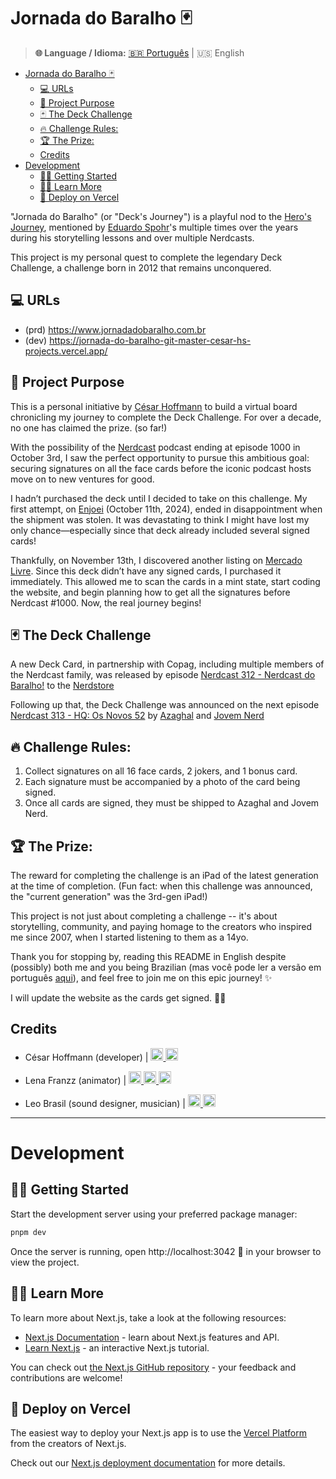 # Jornada do Baralho 🃏

> **🌐 Language / Idioma:** [🇧🇷 Português](README.pt-BR.md) | 🇺🇸 English

- [Jornada do Baralho 🃏](#jornada-do-baralho-)
  - [💻 URLs](#-urls)
  - [🎯 Project Purpose](#-project-purpose)
  - [🃏 The Deck Challenge](#-the-deck-challenge)
  - [🔥 Challenge Rules:](#-challenge-rules)
  - [🏆 The Prize:](#-the-prize)
  - [Credits](#credits)
- [Development](#development)
  - [🏃‍➡️ Getting Started](#️-getting-started)
  - [👩‍🏫 Learn More](#-learn-more)
  - [🚀 Deploy on Vercel](#-deploy-on-vercel)

"Jornada do Baralho" (or "Deck's Journey") is a playful nod to the [Hero's Journey](https://en.wikipedia.org/wiki/Hero%27s_journey), mentioned by [Eduardo Spohr](https://www.instagram.com/duduspohr/)'s multiple times over the years during his storytelling lessons and over multiple Nerdcasts.

This project is my personal quest to complete the legendary Deck Challenge, a challenge born in 2012 that remains unconquered.

## 💻 URLs

- (prd) https://www.jornadadobaralho.com.br
- (dev) https://jornada-do-baralho-git-master-cesar-hs-projects.vercel.app/

## 🎯 Project Purpose

This is a personal initiative by [César Hoffmann](https://www.linkedin.com/in/c%C3%A9sar-hoffmann/) to build a virtual board chronicling my journey to complete the Deck Challenge. For over a decade, no one has claimed the prize. (so far!)

With the possibility of the [Nerdcast](https://jovemnerd.com.br/podcasts/) podcast ending at episode 1000 in October 3rd, I saw the perfect opportunity to pursue this ambitious goal: securing signatures on all the face cards before the iconic podcast hosts move on to new ventures for good.

I hadn’t purchased the deck until I decided to take on this challenge. My first attempt, on [Enjoei](https://www.enjoei.com.br/p/baralho-nerdcast-rpg-algumas-cartas-autografadas-93103206?vid=332492ff-e6b9-4f26-8667-90f70376512d) (October 11th, 2024), ended in disappointment when the shipment was stolen. It was devastating to think I might have lost my only chance—especially since that deck already included several signed cards!

Thankfully, on November 13th, I discovered another listing on [Mercado Livre](https://produto.mercadolivre.com.br/MLB-4649269134-baralho-nerdcast-jovem-nerd-_JM?quantity=1&variation_id=182642369255). Since this deck didn’t have any signed cards, I purchased it immediately. This allowed me to scan the cards in a mint state, start coding the website, and begin planning how to get all the signatures before Nerdcast #1000. Now, the real journey begins!

## 🃏 The Deck Challenge

A new Deck Card, in partnership with Copag, including multiple members of the Nerdcast family, was released by episode [Nerdcast 312 - Nerdcast do Baralho!](https://jovemnerd.com.br/podcasts/nerdcast/nerdcast-312-nercast-do-baralho) to the [Nerdstore](https://web.archive.org/web/20120614130518/http://www.nerdstore.com.br/produto/baralho-jn.html)

Following up that, the Deck Challenge was announced on the next episode [Nerdcast 313 - HQ: Os Novos 52](https://jovemnerd.com.br/podcasts/nerdcast/nerdcast-313-hq-os-velhos-novos-52) by [Azaghal](https://www.instagram.com/azaghal) and [Jovem Nerd](https://www.instagram.com/jovemnerd/)

## 🔥 Challenge Rules:

1. Collect signatures on all 16 face cards, 2 jokers, and 1 bonus card.
2. Each signature must be accompanied by a photo of the card being signed.
3. Once all cards are signed, they must be shipped to Azaghal and Jovem Nerd.

## 🏆 The Prize:

The reward for completing the challenge is an iPad of the latest generation at the time of completion. (Fun fact: when this challenge was announced, the "current generation" was the 3rd-gen iPad!)

This project is not just about completing a challenge -- it's about storytelling, community, and paying homage to the creators who inspired me since 2007, when I started listening to them as a 14yo.

Thank you for stopping by, reading this README in English despite (possibly) both me and you being Brazilian (mas você pode ler a versão em português [aqui](README.pt-BR.md)), and feel free to join me on this epic journey! ✨

I will update the website as the cards get signed. 🖖😉

## Credits

- César Hoffmann (developer) |
  <a href="https://www.linkedin.com/in/c%C3%A9sar-hoffmann/" target="_blank">
  <img src="https://skillicons.dev/icons?i=linkedin" width="20" height="20" />
  </a>
  <a href="https://www.instagram.com/cesardka/" target="_blank">
  <img src="https://skillicons.dev/icons?i=instagram" width="20" height="20" />
  </a>

- Lena Franzz (animator) |
  <a href="https://www.linkedin.com/in/lenafranzz/" target="_blank">
  <img src="https://skillicons.dev/icons?i=linkedin" width="20" height="20" />
  </a>
  <a href="https://www.instagram.com/franzz_art" target="_blank">
  <img src="https://skillicons.dev/icons?i=instagram" width="20" height="20" />
  </a>
  <a href="https://www.studiochifrezz.com/" target="_blank">
  <img src="https://img.shields.io/badge/website-000000?style=for-the-badge&logo=About.me&logoColor=white" height="20" />
  </a>

- Leo Brasil (sound designer, musician) |
  <a href="https://open.spotify.com/artist/3H3zNDzX52sPpG6fxisgf1?si=9_rjqp7nTv67SFcGREK-Gw&nd=1&dlsi=87726bb642b34ca6" target="_blank">
  <img src="https://skillicons.dev/icons?i=spotify" width="20" height="20" />
  </a>
  <a href="https://www.instagram.com/leo.brasil/" target="_blank">
  <img src="https://skillicons.dev/icons?i=instagram" width="20" height="20" />
  </a>

---

# Development

## 🏃‍➡️ Getting Started

Start the development server using your preferred package manager:

```bash
pnpm dev
```

Once the server is running, open http://localhost:3042 🖖 in your browser to view the project.

## 👩‍🏫 Learn More

To learn more about Next.js, take a look at the following resources:

- [Next.js Documentation](https://nextjs.org/docs) - learn about Next.js features and API.
- [Learn Next.js](https://nextjs.org/learn) - an interactive Next.js tutorial.

You can check out [the Next.js GitHub repository](https://github.com/vercel/next.js) - your feedback and contributions are welcome!

## 🚀 Deploy on Vercel

The easiest way to deploy your Next.js app is to use the [Vercel Platform](https://vercel.com/new?utm_medium=default-template&filter=next.js&utm_source=create-next-app&utm_campaign=create-next-app-readme) from the creators of Next.js.

Check out our [Next.js deployment documentation](https://nextjs.org/docs/app/building-your-application/deploying) for more details.
